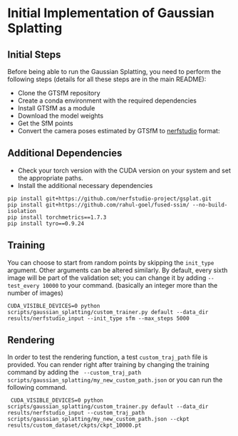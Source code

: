 # Initial Implementation of Gaussian Splatting

## Initial Steps
Before being able to run the Gaussian Splatting, you need to perform the following steps (details for all these steps are in the main README):
* Clone the GTSfM repository
* Create a conda environment with the required dependencies
* Install GTSfM as a module
* Download the model weights
* Get the SfM points
* Convert the camera poses estimated by GTSfM to [nerfstudio](https://docs.nerf.studio/en/latest/) format:

## Additional Dependencies

* Check your torch version with the CUDA version on your system and set the appropriate paths.
* Install the additional necessary dependencies
```
pip install git+https://github.com/nerfstudio-project/gsplat.git
pip install git+https://github.com/rahul-goel/fused-ssim/ --no-build-isolation
pip install torchmetrics==1.7.3
pip install tyro==0.9.24
```

## Training

You can choose to start from random points by skipping the `init_type` argument. Other arguments can be altered similarly. By default, every sixth image will be part of the validation set; you can change it by adding `--test_every 10000` to your command. (basically an integer more than the number of images) 
```
CUDA_VISIBLE_DEVICES=0 python scripts/gaussian_splatting/custom_trainer.py default --data_dir results/nerfstudio_input --init_type sfm --max_steps 5000
```

## Rendering

In order to test the rendering function, a test `custom_traj_path` file is provided. You can render right after training by changing the training command by adding the ` --custom_traj_path scripts/gaussian_splatting/my_new_custom_path.json` or you can run the following command.

```
 CUDA_VISIBLE_DEVICES=0 python scripts/gaussian_splatting/custom_trainer.py default --data_dir results/nerfstudio_input --custom_traj_path scripts/gaussian_splatting/my_new_custom_path.json --ckpt results/custom_dataset/ckpts/ckpt_10000.pt
```
